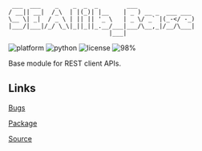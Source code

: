 
     ___  ___    _    _  _  _        ___                
    / __|| __|  /_\  | |(_)| |__    | _ ) __ _  ___ ___ 
    \__ \| _|  / _ \ | || || '_ \   | _ \/ _` |(_-</ -_)
    |___/|___|/_/ \_\|_||_||_.__/___|___/\__,_|/__/\___|
                                |___|                                            
![platform](https://img.shields.io/badge/platform-Linux-blue.svg)
![python](https://img.shields.io/badge/python-3.7%2B-blue.svg)
![license](https://img.shields.io/badge/license-Proprietary-red.svg)
![98%](https://img.shields.io/badge/coverage-98%25-green.svg)

Base module for REST client APIs.

## Links
[Bugs](https://github.info53.com/Fifth-Third/sea_lib_base/issues)

[Package](http://slgramihqaims90.info53.com:3030/root/seapypi/sealib-base/)

[Source](https://github.info53.com/pages/Fifth-Third/sea_lib_base)
